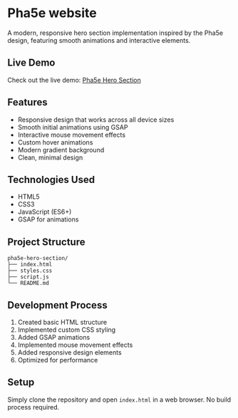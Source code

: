 # Pha5e website

A modern, responsive hero section implementation inspired by the Pha5e design, featuring smooth animations and interactive elements.

## Live Demo
Check out the live demo: [Pha5e Hero Section](https://harishxchamp.github.io/pha5e-hero-section/)

## Features

- Responsive design that works across all device sizes
- Smooth initial animations using GSAP
- Interactive mouse movement effects
- Custom hover animations
- Modern gradient background
- Clean, minimal design

## Technologies Used

- HTML5
- CSS3
- JavaScript (ES6+)
- GSAP for animations

## Project Structure

```
pha5e-hero-section/
├── index.html
├── styles.css
├── script.js
└── README.md
```

## Development Process

1. Created basic HTML structure
2. Implemented custom CSS styling
3. Added GSAP animations
4. Implemented mouse movement effects
5. Added responsive design elements
6. Optimized for performance

## Setup

Simply clone the repository and open `index.html` in a web browser. No build process required.
